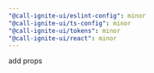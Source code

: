 ```yaml
---
"@call-ignite-ui/eslint-config": minor
"@call-ignite-ui/ts-config": minor
"@call-ignite-ui/tokens": minor
"@call-ignite-ui/react": minor
---
```


add props
  